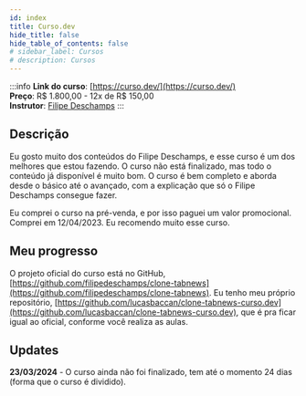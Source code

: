 ```yaml
---
id: index
title: Curso.dev
hide_title: false
hide_table_of_contents: false
# sidebar_label: Cursos
# description: Cursos
---
```


:::info
**Link do curso**: [https://curso.dev/](https://curso.dev/)  
**Preço**: R$ 1.800,00 - 12x de R$ 150,00  
**Instrutor**: [Filipe Deschamps](https://www.youtube.com/@FilipeDeschamps)
:::

## Descrição

Eu gosto muito dos conteúdos do Filipe Deschamps, e esse curso é um dos melhores que estou fazendo. O curso não está finalizado, mas todo o conteúdo já disponível é muito bom. O curso é bem completo e aborda desde o básico até o avançado, com a explicação que só o Filipe Deschamps consegue fazer.

Eu comprei o curso na pré-venda, e por isso paguei um valor promocional. Comprei em 12/04/2023. Eu recomendo muito esse curso.

## Meu progresso

O projeto oficial do curso está no GitHub, [https://github.com/filipedeschamps/clone-tabnews](https://github.com/filipedeschamps/clone-tabnews). Eu tenho meu próprio repositório, [https://github.com/lucasbaccan/clone-tabnews-curso.dev](https://github.com/lucasbaccan/clone-tabnews-curso.dev), que é pra ficar igual ao oficial, conforme você realiza as aulas.

## Updates

**23/03/2024** - O curso ainda não foi finalizado, tem até o momento 24 dias (forma que o curso é dividido).
